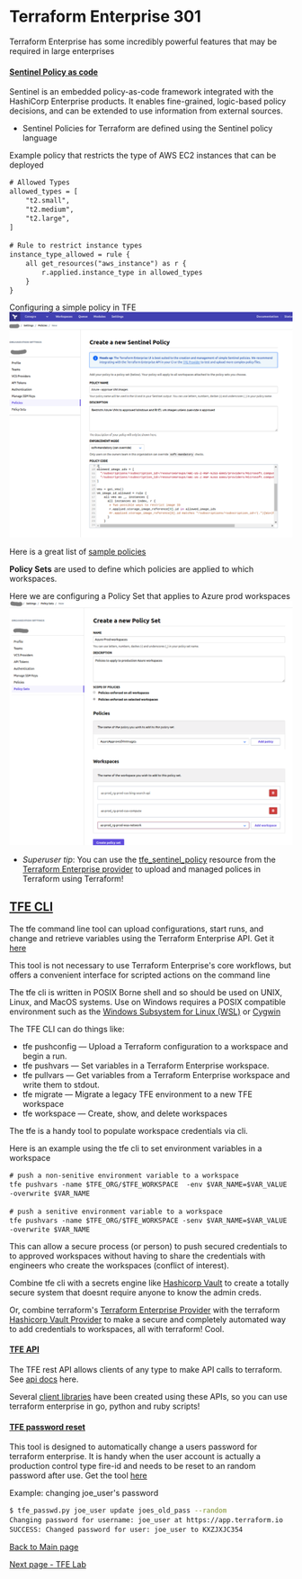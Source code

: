 # Terraform Enterprise 301 

Terraform Enterprise has some incredibly powerful features that may be required in large enterprises

#### [Sentinel Policy as code](https://www.terraform.io/docs/enterprise/sentinel/index.html)
Sentinel is an embedded policy-as-code framework integrated with the HashiCorp Enterprise products. It enables
fine-grained, logic-based policy decisions, and can be extended to use information from external sources.

* Sentinel Policies for Terraform are defined using the Sentinel policy language

Example policy that restricts the type of AWS EC2 instances that can be deployed
```
# Allowed Types
allowed_types = [
    "t2.small",
    "t2.medium",
    "t2.large",
]

# Rule to restrict instance types
instance_type_allowed = rule {
    all get_resources("aws_instance") as r {
        r.applied.instance_type in allowed_types
    }
}
```
Configuring a simple policy in TFE
![sentinel](images/sentinal.png)

Here is a great list of [sample policies](https://www.terraform.io/docs/enterprise/sentinel/examples.html)

**Policy Sets** are used to define which policies are applied to which workspaces. 

Here we are configuring a Policy Set that applies to Azure prod workspaces
![sentinel policy set](images/sentinal_policyset.png)

* *Superuser tip*: You can use the [tfe_sentinel_policy](https://www.terraform.io/docs/providers/tfe/r/sentinel_policy.html)
  resource from the [Terraform Enterprise provider](https://www.terraform.io/docs/providers/tfe/)
  to upload and managed polices in Terraform using Terraform!

## [TFE CLI](https://github.com/hashicorp/tfe-cli/)

The tfe command line tool can upload configurations, start runs, and change and retrieve variables using the 
Terraform Enterprise API. Get it [here](https://github.com/hashicorp/tfe-cli/)

This tool is not necessary to use Terraform Enterprise's core workflows, but offers a convenient interface
for scripted actions on the command line

The tfe cli is written in POSIX Borne shell and so should be used on UNIX, Linux, and MacOS systems.
Use on Windows requires a POSIX compatible environment such as the
[Windows Subsystem for Linux (WSL)](https://docs.microsoft.com/en-us/windows/wsl/about) or
[Cygwin](https://www.cygwin.com/)

The TFE CLI can do things like: 
* tfe pushconfig — Upload a Terraform configuration to a workspace and begin a run.
* tfe pushvars — Set variables in a Terraform Enterprise workspace.
* tfe pullvars — Get variables from a Terraform Enterprise workspace and write them to stdout.
* tfe migrate — Migrate a legacy TFE environment to a new TFE workspace
* tfe workspace — Create, show, and delete workspaces

The tfe is a handy tool to populate workspace credentials via cli.

Here is an example using the tfe cli to set environment variables in a workspace
```
# push a non-senitive environment variable to a workspace
tfe pushvars -name $TFE_ORG/$TFE_WORKSPACE  -env $VAR_NAME=$VAR_VALUE -overwrite $VAR_NAME

# push a senitive environment variable to a workspace
tfe pushvars -name $TFE_ORG/$TFE_WORKSPACE -senv $VAR_NAME=$VAR_VALUE -overwrite $VAR_NAME
```

This can allow a secure process (or person) to push secured credentials to to approved workspaces without having
to share the credentials with engineers who create the workspaces (conflict of interest).

Combine tfe cli with a secrets engine like [Hashicorp Vault](https://vaultproject.io) to create a totally secure
system that doesnt require anyone to know the admin creds.
     
Or, combine terraform's
[Terraform Enterprise Provider](https://www.terraform.io/docs/providers/tfe/r/variable.html) with 
the terraform [Hashicorp Vault Provider](https://www.terraform.io/docs/providers/vault/index.html) to make a
secure and completely automated way to add credentials to workspaces, all with terraform! Cool. 

#### [TFE API](https://www.terraform.io/docs/enterprise/api/index.html)

The TFE rest API allows clients of any type to make API calls to terraform. See 
[api docs](https://www.terraform.io/docs/enterprise/api/index.html) here.

Several [client libraries](https://www.terraform.io/docs/enterprise/api/index.html#client-libraries-and-tools)
have been created using these APIs, so you can use terraform enterprise in go, python and ruby scripts!

#### [TFE password reset](https://github.com/cloudshiftstrategies/tfe_passwd_reset)

This tool is designed to automatically change a users password for terraform enterprise.
It is handy when the user account is actually a production control type fire-id and needs 
to be reset to an random password after use. Get the tool [here](https://github.com/cloudshiftstrategies/tfe_passwd_reset)

Example: changing joe_user's password
```bash
$ tfe_passwd.py joe_user update joes_old_pass --random
Changing password for username: joe_user at https://app.terraform.io
SUCCESS: Changed password for user: joe_user to KXZJXJC354
```

[Back to Main page](../README.md)

[Next page - TFE Lab](../labs/lab2.md)
